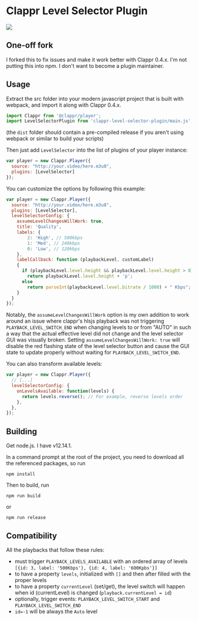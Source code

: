 # Clappr Level Selector Plugin

<img src="https://raw.githubusercontent.com/lucasmundim/clappr-level-selector-plugin/master/screenshot.png"/>

## One-off fork

I forked this to fix issues and make it work better with Clappr 0.4.x.  I'm not putting this into npm.  I don't want to become a plugin maintainer.

## Usage

Extract the src folder into your modern javascript project that is built with webpack, and import it along with Clappr 0.4.x.

```javascript
import Clappr from '@clappr/player';
import LevelSelectorPlugin from 'clappr-level-selector-plugin/main.js';
```

(the `dist` folder should contain a pre-compiled release if you aren't using webpack or similar to build your scripts)

Then just add `LevelSelector` into the list of plugins of your player instance:

```javascript
var player = new Clappr.Player({
  source: "http://your.video/here.m3u8",
  plugins: [LevelSelector]
});
```

You can customize the options by following this example:

```javascript
var player = new Clappr.Player({
  source: "http://your.video/here.m3u8",
  plugins: [LevelSelector],
  levelSelectorConfig: {
    assumeLevelChangesWillWork: true,
    title: 'Quality',
    labels: {
        2: 'High', // 500kbps
        1: 'Med', // 240kbps
        0: 'Low', // 120kbps
    },
    labelCallback: function (playbackLevel, customLabel)
    {
      if (playbackLevel.level.height && playbackLevel.level.height > 0)
        return playbackLevel.level.height + 'p';
      else
        return parseInt(playbackLevel.level.bitrate / 1000) + " Kbps";
    }
  }
});
```

Notably, the `assumeLevelChangesWillWork` option is my own addition to work around an issue where clappr's hlsjs playback was not triggering `PLAYBACK_LEVEL_SWITCH_END` when changing levels to or from "AUTO" in such a way that the actual effective level did not change and the level selector GUI was visually broken.  Setting `assumeLevelChangesWillWork: true` will disable the red flashing state of the level selector button and cause the GUI state to update properly without waiting for `PLAYBACK_LEVEL_SWITCH_END`.

You can also transform available levels:

```javascript
var player = new Clappr.Player({
  // [...]
  levelSelectorConfig: {
    onLevelsAvailable: function(levels) {
      return levels.reverse(); // For example, reverse levels order
    },
  },
});
```

## Building

Get node.js. I have v12.14.1.

In a command prompt at the root of the project, you need to download all the referenced packages, so run

```
npm install
```

Then to build, run 

```
npm run build
```

or

```
npm run release
```

## Compatibility

All the playbacks that follow these rules:

* must trigger `PLAYBACK_LEVELS_AVAILABLE` with an ordered array of levels `[{id: 3, label: '500Kbps'}, {id: 4, label: '600Kpbs'}]`
* to have a property `levels`, initialized with `[]` and then after filled with the proper levels
* to have a property `currentLevel` (set/get), the level switch will happen when id (currentLevel) is changed  (`playback.currentLevel = id`)
* optionally, trigger events: `PLAYBACK_LEVEL_SWITCH_START` and `PLAYBACK_LEVEL_SWITCH_END`
* `id=-1` will be always the `Auto` level

